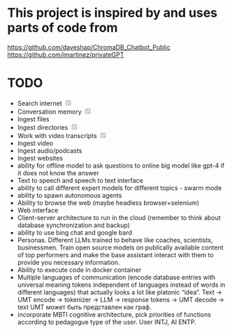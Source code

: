 # This project is inspired by and uses parts of code from
https://github.com/daveshap/ChromaDB_Chatbot_Public
https://github.com/imartinez/privateGPT

# TODO

- Search internet <input type="checkbox" checked disabled />
- Conversation memory <input type="checkbox" checked disabled />
- Ingest files 
- Ingest directories <input type="checkbox" checked disabled />
- Work with video transcripts <input type="checkbox" checked disabled />
- Ingest video
- Ingest audio/podcasts
- Ingest websites
- ability for offline model to ask questions to online big model like gpt-4 if it does not know the answer
- Text to speech and speech to text interface
- ability to call different expert models for different topics - swarm mode
- ability to spawn autonomous agents 
- Ability to browse the web (maybe headless browser+selenium)
- Web interface
- Client-server architecture to run in the cloud (remember to think about database synchronization and backup)
- ability to use bing chat and google bard
- Personas. Different LLMs trained to behave like coaches, scientists, businessmen. Train open source models on publícally available content of top performers and make the base assistant interact with them to provide you necessary information.
- Ability to execute code in docker container 
- Multiple languages of communication  (encode database entries with universal meaning tokens independent of languages instead of words in different languages) that actually looks a lot like platonic “idea”. Text -> UMT encode -> tokenizer -> LLM -> response tokens -> UMT decode -> text
UMT может быть представлен как граф.
- incorporate MBTI cognitive architecture, pick priorities of functions according to pedagogue type of the user. User INTJ, AI ENTP. 
